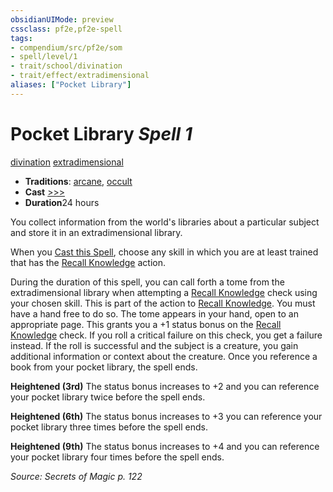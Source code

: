 ```yaml
---
obsidianUIMode: preview
cssclass: pf2e,pf2e-spell
tags:
- compendium/src/pf2e/som
- spell/level/1
- trait/school/divination
- trait/effect/extradimensional
aliases: ["Pocket Library"]
---
```

# Pocket Library *Spell 1*   
[divination](divination.md)  [extradimensional](extradimensional.md)  

- **Traditions**: [arcane](arcane.md), [occult](occult.md)
- **Cast** [>>>](chapter-9-playing-the-game.md#Actions "Three-Action") 
- **Duration**24 hours

You collect information from the world's libraries about a particular subject and store it in an extradimensional library.

When you [Cast this Spell](cast-a-spell.md), choose any skill in which you are at least trained that has the [Recall Knowledge](recall-knowledge.md) action.

During the duration of this spell, you can call forth a tome from the extradimensional library when attempting a [Recall Knowledge](recall-knowledge.md) check using your chosen skill. This is part of the action to [Recall Knowledge](recall-knowledge.md). You must have a hand free to do so. The tome appears in your hand, open to an appropriate page. This grants you a +1 status bonus on the [Recall Knowledge](recall-knowledge.md) check. If you roll a critical failure on this check, you get a failure instead. If the roll is successful and the subject is a creature, you gain additional information or context about the creature. Once you reference a book from your pocket library, the spell ends.

**Heightened (3rd)** The status bonus increases to +2 and you can reference your pocket library twice before the spell ends.

**Heightened (6th)** The status bonus increases to +3 you can reference your pocket library three times before the spell ends.

**Heightened (9th)** The status bonus increases to +4 and you can reference your pocket library four times before the spell ends.

*Source: Secrets of Magic p. 122*